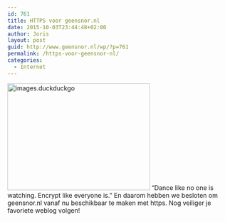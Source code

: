```yaml
---
id: 761
title: HTTPS voor geensnor.nl
date: 2015-10-03T23:44:48+02:00
author: Joris
layout: post
guid: http://www.geensnor.nl/wp/?p=761
permalink: /https-voor-geensnor-nl/
categories:
  - Internet
---
```

[<img class="size-full wp-image-760 alignleft" src="http://www.geensnor.nl/wp/wp-content/uploads/2015/10/images.duckduckgo.png" alt="images.duckduckgo" width="320" height="240" srcset="https://www.geensnor.nl/wp/wp-content/uploads/2015/10/images.duckduckgo.png 320w, https://www.geensnor.nl/wp/wp-content/uploads/2015/10/images.duckduckgo-300x225.png 300w" sizes="(max-width: 320px) 100vw, 320px" />](http://www.geensnor.nl/wp/wp-content/uploads/2015/10/images.duckduckgo.png) &#8220;Dance like no one is watching. Encrypt like everyone is.&#8221; En daarom hebben we besloten om geensnor.nl vanaf nu beschikbaar te maken met https. Nog veiliger je favoriete weblog volgen!